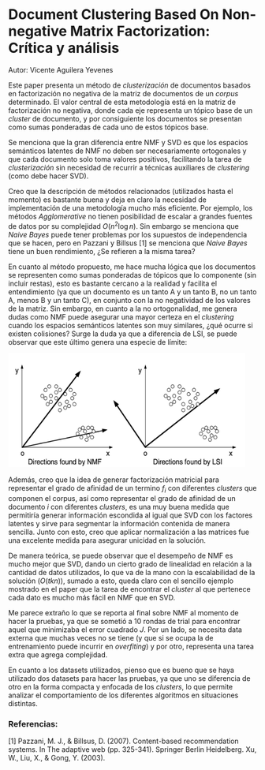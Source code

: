 # Document Clustering Based On Non-negative Matrix Factorization: Crítica y análisis

Autor: Vicente Aguilera Yevenes

Este paper presenta un método de *clusterización* de documentos basados en factorización no negativa de la matriz de documentos de un *corpus* determinado. El valor central de esta metodología está en la matriz de factorización no negativa, donde cada eje representa un tópico base de un *cluster* de documento, y por consiguiente los documentos se presentan como sumas ponderadas de cada uno de estos tópicos base. 

Se menciona que la gran diferencia entre NMF y SVD es que los espacios semánticos latentes de NMF no deben ser necesariamente ortogonales y que cada documento solo toma valores positivos, facilitando la tarea de *clusterización* sin necesidad de recurrir a técnicas auxiliares de *clustering* (como debe hacer SVD).

Creo que la descripción de métodos relacionados (utilizados hasta el momento) es bastante buena y deja en claro la necesidad de implementación de una metodología mucho más eficiente. Por ejemplo, los métodos *Agglomerative* no tienen posibilidad de escalar a grandes fuentes de datos por su complejidad $O(n^2\log n)$. Sin embargo se menciona que *Naive Bayes* puede tener problemas por los supuestos de independencia que se hacen, pero en Pazzani y Billsus [1] se menciona que *Naive Bayes* tiene un buen rendimiento, ¿Se refieren a la misma tarea?

En cuanto al método propuesto, me hace mucha lógica que los documentos se representen como sumas ponderadas de tópicos que lo componente (sin incluir restas), esto es bastante cercano a la realidad y facilita el entendimiento (ya que un documento es un tanto A y un tanto B, no un tanto A, menos B y un tanto C), en conjunto con la no negatividad de los valores de la matriz. Sin embargo, en cuanto a la no ortogonalidad, me genera dudas como NMF puede asegurar una mayor certeza en el *clustering* cuando los espacios semánticos latentes son muy similares, ¿qué ocurre si existen colisiones? Surge la duda ya que a diferencia de LSI, se puede observar que este último genera una especie de límite:

<img src="img/NMF_LSI_SPACE_VEC.png" style="zoom: 80%;" />

Además, creo que la idea de generar factorización matricial para representar el grado de afinidad de un termino $f_i$ con diferentes *clusters* que componen el corpus, así como representar el grado de afinidad de un documento $i$ con diferentes *clusters*, es una muy buena medida que permitiría generar información escondida al igual que SVD con los factores latentes y sirve para segmentar la información contenida de manera sencilla. Junto con esto, creo que aplicar normalización a las matrices fue una excelente medida para asegurar unicidad en la solución.

De manera teórica, se puede observar que el desempeño de NMF es mucho mejor que SVD, dando un cierto grado de linealidad en relación a la cantidad de datos utilizados, lo que va de la mano con la escalabilidad de la solución ($O(tkn)$), sumado a esto, queda claro con el sencillo ejemplo mostrado en el paper que la tarea de encontrar el *cluster* al que pertenece cada dato es mucho más fácil en NMF que en SVD.

Me parece extraño lo que se reporta al final sobre NMF al momento de hacer la pruebas, ya que se sometió a 10 rondas de trial para encontrar aquel que minimizaba el error cuadrado $J$. Por un lado, se necesita data externa que muchas veces no se tiene (y que si se ocupa la de entrenamiento puede incurrir en *overfiting*) y por otro, representa una tarea extra que agrega complejidad.

En cuanto a los datasets utilizados, pienso que es bueno que se haya utilizado dos datasets para hacer las pruebas, ya que uno se diferencia de otro en la forma compacta y enfocada de los *clusters*, lo que permite analizar el comportamiento de los diferentes algoritmos en situaciones distintas.

### Referencias:

[1] Pazzani, M. J., & Billsus, D. (2007). Content-based recommendation systems. In The adaptive web (pp. 325-341). Springer Berlin Heidelberg. Xu, W., Liu, X., & Gong, Y. (2003).



